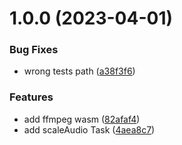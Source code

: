 # 1.0.0 (2023-04-01)


### Bug Fixes

* wrong tests path ([a38f3f6](https://github.com/mloetkemann/prostep-js-media-task/commit/a38f3f62c6bb87b11d1049d6262c8760f15933f8))


### Features

* add ffmpeg wasm ([82afaf4](https://github.com/mloetkemann/prostep-js-media-task/commit/82afaf45858bbe3c6553c771b6eaff6f2709919f))
* add scaleAudio Task ([4aea8c7](https://github.com/mloetkemann/prostep-js-media-task/commit/4aea8c7d5d1eeb4e45c934b9eff98d37ff9dc009))
